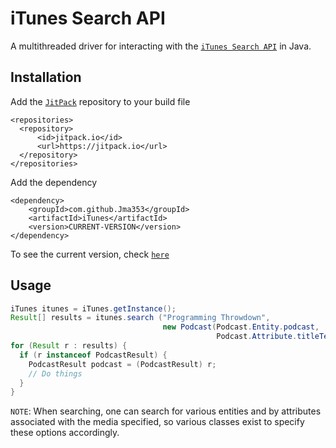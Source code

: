 # iTunes Search API

A multithreaded driver for interacting with the [`iTunes Search API`](https://affiliate.itunes.apple.com/resources/documentation/itunes-store-web-service-search-api/) in Java.

## Installation

Add the [`JitPack`](https://jitpack.io) repository to your build file

```
<repositories>
  <repository>
      <id>jitpack.io</id>
      <url>https://jitpack.io</url>
  </repository>
</repositories>
```

Add the dependency

```
<dependency>
    <groupId>com.github.Jma353</groupId>
    <artifactId>iTunes</artifactId>
    <version>CURRENT-VERSION</version>
</dependency>
```

To see the current version, check [`here`](https://jitpack.io/#Jma353/iTunes)


## Usage

```java
iTunes itunes = iTunes.getInstance();
Result[] results = itunes.search ("Programming Throwdown",
                                  new Podcast(Podcast.Entity.podcast,
                                              Podcast.Attribute.titleTerm);
for (Result r : results) {
  if (r instanceof PodcastResult) {
    PodcastResult podcast = (PodcastResult) r;
    // Do things
  }
}

```

`NOTE`: When searching, one can search for various entities and by attributes associated with the media specified, so various classes exist to specify these options accordingly.  
